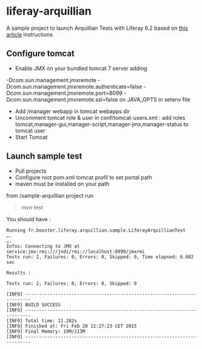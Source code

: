 # liferay-arquillian

A sample project to launch Arquillian Tests with Liferay 6.2 based on [this article](https://www.liferay.com/fr/web/manuel.delapenya/blog/-/blogs/-the-plugin-worked-on-my-computer-is-not-valid-anymore) instructions

## Configure tomcat

- Enable JMX on your bundled tomcat 7 server adding 

-Dcom.sun.management.jmxremote -Dcom.sun.management.jmxremote.authenticate=false 
-Dcom.sun.management.jmxremote.port=8099 -Dcom.sun.management.jmxremote.ssl=false
on JAVA_OPTS in setenv file

- Add /manager webapp in tomcat webapps dir
- Uncomment tomcat role & user in conf/tomcat-users.xml : add roles tomcat,manager-gui,manager-script,manager-jmx,manager-status to tomcat user
- Start Tomcat

## Launch sample test

- Pull projects
- Configure root pom.xml tomcat profil to set portal path
- maven must be installed on your path

from /sample-arquillian project run 

<blockquote>mvn test</blockquote>

You should have :


    Running fr.booster.liferay.arquillian.sample.LiferayArquillianTest
    ….
    ….
    Infos: Connecting to JMX at service:jmx:rmi:///jndi/rmi://localhost:8099/jmxrmi
    Tests run: 2, Failures: 0, Errors: 0, Skipped: 0, Time elapsed: 6.082 sec

    Results :

    Tests run: 2, Failures: 0, Errors: 0, Skipped: 0

    [INFO] ------------------------------------------------------------------------
    [INFO] BUILD SUCCESS
    [INFO] ------------------------------------------------------------------------
    [INFO] Total time: 11.282s
    [INFO] Finished at: Fri Feb 20 11:27:23 CET 2015
    [INFO] Final Memory: 19M/213M
    [INFO] ------------------------------------------------------------------------
